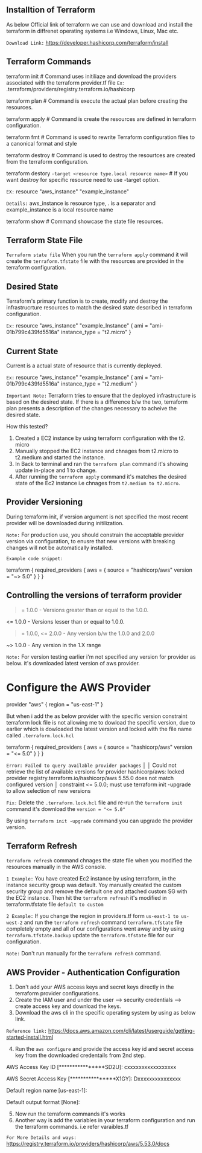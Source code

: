 ## Installtion of Terraform ##

As below Official link of terraform we can use and download and install the terraform in diffrenet operating systems i.e Windows, Linux, Mac etc.

`Download Link:` https://developer.hashicorp.com/terraform/install

## Terraform Commands ##

terraform init # Command uses initiliaze and download the providers associated with the terraform provider.tf file `Ex:` .terraform/providers/registry.terraform.io/hashicorp

terraform plan # Command is execute the actual plan before creating the resources.

terraform apply # Command is create the resources are defined in terraform configuration.

terraform fmt # Command is used to rewrite Terraform configuration files to a canonical format and style

terraform destroy # Command is used to destroy the resourtces are created from the terraform configuration.

terraform destory `-target <resource type.local resource name>` # If you want destroy for specific resource need to use -target option.

`EX:` resource "aws_instance" "example_instance" 

`Details:` aws_instance is resource type, . is a separator and example_instance is a local resource name

terraform show # Command showcase the state file resources.

## Terraform State File ##

`Terraform state file` When you run the `terraform apply` command it will create the `terraform.tfstate` file with the resources are provided in the terraform configuration.

## Desired State ##

Terraform's primary function is to create, modify and destroy the infrastrucrture resources to match the desired state described in terraform configuration.

`Ex:` resource "aws_instance" "example_Instance" {
    ami           = "ami-01b799c439fd5516a"
    instance_type = "t2.micro"
}  

## Current State ##

Current is a actual state of resource that is currently deployed.

`Ex:` resource "aws_instance" "example_Instance" {
      ami           = "ami-01b799c439fd5516a"
      instance_type = "t2.medium"
}  

`Important Note:` Terraform tries to ensure that the deployed infrastructure is based on the desired state. If there is a difference b/w the two, terraform plan presents a description of the changes necessary to acheive the desired state.

How this tested?

1. Created a EC2 instance by using terraform configuration with the t2. micro
2. Manually stopped the EC2 instance and chnages from t2.micro to t2.medium and started the instance.
3. In Back to terminal and ran the `terraform plan` command it's showing update in-place and 1 to change.
4. After running the `terraform apply` command it's matches the desired state of the Ec2 instance i.e chnages from `t2.medium to t2.micro`.

## Provider Versioning ##

During terraform init, if version argument is not specified the most recent provider will be downloaded during initilization.

`Note:` For production use, you should constrain the acceptable provider version via configuration, to enusre that new versions with breaking changes will not be automatically installed.

`Example code snippet:` 

terraform {
  required_providers {
    aws = {
      source  = "hashicorp/aws"
      version = "~> 5.0"
    }
  }
}

## Controlling the versions of terraform provider ## 

>= 1.0.0 - Versions greater than or equal to the 1.0.0.

<= 1.0.0 - Versions lesser than or equal to 1.0.0.

>= 1.0.0, <= 2.0.0 - Any version b/w the 1.0.0 and 2.0.0

~> 1.0.0 - Any version in the 1.X range

`Note:` For version testing earlier i'm not specified any version for provider as below. it's downloaded latest version of aws provider.

# Configure the AWS Provider

provider "aws" {
  region     = "us-east-1"
}

But when i add the as below provider with the specific version constraint terraform lock file is not allowing me to dowload the specific version, due to earlier which is dowloaded the latest version and locked with the file name called `.terraform.lock.hcl`

terraform {
  required_providers {
    aws = {
      source  = "hashicorp/aws"
      version = "<= 5.0"
    }
  }
}

`Error: Failed to query available provider packages`
│ 
│ Could not retrieve the list of available versions for provider hashicorp/aws: locked provider registry.terraform.io/hashicorp/aws 5.55.0 does not match configured version
│ constraint <= 5.0.0; must use terraform init -upgrade to allow selection of new versions

`Fix:` Delete the `.terraform.lock.hcl` file and re-run the `terraform init` command it's download the `version = "<= 5.0"`

By using `terraform init -upgrade` command you can upgrade the provider version.

## Terraform Refresh ##

`terraform refresh` command chnages the state file when you modified the resources manually in the AWS console.

`1 Example:` You have created Ec2 instance by using terraform, in the instance security group was default. Yoy manually created the custom security group and remove the default one and attached custom SG with the EC2 instance. Then hit the `terraform refresh` it's modified in terraform.tfstate file `default to custom`

`2 Example:` If you change the region in providers.tf form `us-east-1 to us-west-2` and run the `terraform refresh` command `terraform.tfstate` file completely empty and all of our configurations went away and by using `terraform.tfstate.backup` update the `terraform.tfstate` file for our configuration.

`Note:` Don't run manually for the `terraform refresh` command.

## AWS Provider - Authentication Configuration ##

1. Don't add your AWS access keys and secret keys directly in the terraform provider configurations.
2. Create the IAM user and under the user --> security credentials --> create access key and download the keys.
3. Download the aws cli in the specific operating system by using as below link.

`Reference link:` https://docs.aws.amazon.com/cli/latest/userguide/getting-started-install.html

4. Run the `aws configure` and provide the access key id and secret access key from the downloaded credentails from 2nd step.

AWS Access Key ID [****************SD2U]: cxxxxxxxxxxxxxxxxx

AWS Secret Access Key [****************X1GY]: Dxxxxxxxxxxxxxxx

Default region name [us-east-1]: 

Default output format [None]:

5. Now run the terraform commands it's works
6. Another way is add the variables in your terraform configuration and run the terraform commands. i.e refer varaibles.tf 

`For More Details and ways:` https://registry.terraform.io/providers/hashicorp/aws/5.53.0/docs

